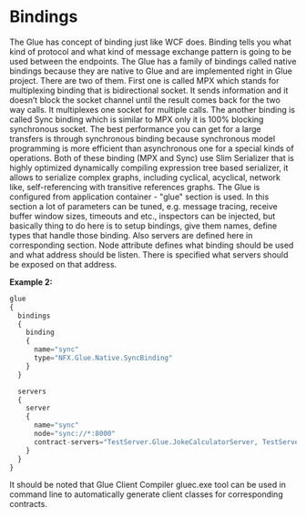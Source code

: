 # Bindings

The Glue has concept of binding just like WCF does. 
Binding tells you what kind of protocol and what kind of message exchange pattern is going to be used between the endpoints. 
The Glue has a family of bindings called native bindings because they are native to Glue and are implemented right in Glue project. There are two of them. 
First one is called MPX which stands for multiplexing binding that is bidirectional  socket. 
It sends information and it doesn’t block the socket channel until the result comes back for the two way calls. 
It multiplexes one socket for multiple calls. The another binding is called Sync binding which is similar to MPX only it is 100% blocking synchronous socket. 
The best performance you can get for a large transfers is through synchronous binding because synchronous model programming is more efficient than asynchronous 
one for a special kinds of operations. 
Both of these binding (MPX and Sync) use Slim Serializer that is highly optimized dynamically compiling expression tree based serializer, 
it allows to serialize complex graphs, including cyclical, acyclical, network like, self-referencing with transitive references graphs.
The Glue is configured from application container - "glue" section is used. In this section a lot of parameters can be tuned, 
e.g. message tracing, receive buffer window sizes, timeouts and etc., inspectors can be injected, but basically thing to do here is to setup bindings, give them names, define types that handle those binding.
Also servers are defined here in corresponding section. Node attribute defines what binding should be used and what address should be listen. 
There is specified what servers should be exposed on that address.


**Example 2:**

```js
glue
{
  bindings
  {
    binding
    {
      name="sync"
      type="NFX.Glue.Native.SyncBinding" 
    }
  }

  servers
  {
    server
    {
      name="sync"
      node="sync://*:8000"
      contract-servers="TestServer.Glue.JokeCalculatorServer, TestServer"
    }
  }
}
```

It should be noted that Glue Client Compiler gluec.exe tool can be used in command line to automatically generate client classes for corresponding contracts.